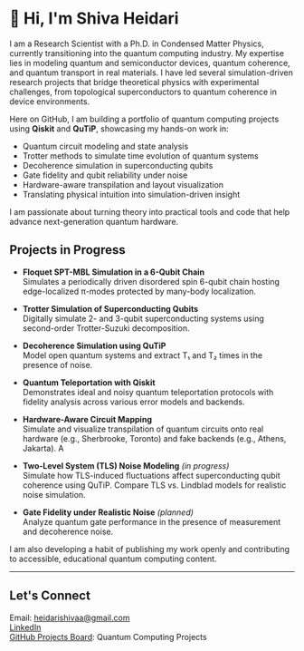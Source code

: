 # 👋 Hi, I'm Shiva Heidari

I am a Research Scientist with a Ph.D. in Condensed Matter Physics, currently transitioning into the quantum computing industry. My expertise lies in modeling quantum and semiconductor devices, quantum coherence, and quantum transport in real materials. I have led several simulation-driven research projects that bridge theoretical physics with experimental challenges, from topological superconductors to quantum coherence in device environments.

Here on GitHub, I am building a portfolio of quantum computing projects using **Qiskit** and **QuTiP**, showcasing my hands-on work in:

- Quantum circuit modeling and state analysis
- Trotter methods to simulate time evolution of quantum systems
- Decoherence simulation in superconducting qubits 
- Gate fidelity and qubit reliability under noise  
- Hardware-aware transpilation and layout visualization  
- Translating physical intuition into simulation-driven insight

I am passionate about turning theory into practical tools and code that help advance next-generation quantum hardware.


## Projects in Progress

- **Floquet SPT-MBL Simulation in a 6-Qubit Chain**  
  Simulates a periodically driven disordered spin 6-qubit chain hosting edge-localized π-modes protected by many-body localization. 

- **Trotter Simulation of Superconducting Qubits**  
  Digitally simulate 2- and 3-qubit superconducting systems using second-order Trotter-Suzuki decomposition. 

- **Decoherence Simulation using QuTiP**  
  Model open quantum systems and extract T₁ and T₂ times in the presence of noise.

- **Quantum Teleportation with Qiskit**  
  Demonstrates ideal and noisy quantum teleportation protocols with fidelity analysis across various error models and backends.

- **Hardware-Aware Circuit Mapping**  
  Simulate and visualize transpilation of quantum circuits onto real hardware (e.g., Sherbrooke, Toronto) and fake backends (e.g., Athens, Jakarta). A

- **Two-Level System (TLS) Noise Modeling** _(in progress)_  
  Simulate how TLS-induced fluctuations affect superconducting qubit coherence using QuTiP. Compare TLS vs. Lindblad models for realistic noise simulation.

- **Gate Fidelity under Realistic Noise** _(planned)_  
  Analyze quantum gate performance in the presence of measurement and decoherence noise. 

I am also developing a habit of publishing my work openly and contributing to accessible, educational quantum computing content.

---

## Let's Connect

 Email: heidarishivaa@gmail.com  
 [LinkedIn](https://www.linkedin.com/in/shivaheidari)  
[GitHub Projects Board](https://github.com/Shiva-Heidari?tab=projects): Quantum Computing Projects  

